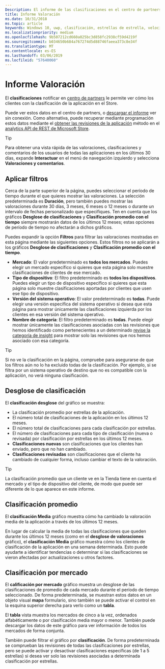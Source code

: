 ```yaml
---
Description: El informe de las clasificaciones en el centro de partners le permite ver cómo los clientes con la clasificación de la aplicación en el Store.
title: Informe Valoración
ms.date: 10/31/2018
ms.topic: article
keywords: Windows 10, uwp, clasificación, estrellas de estrella, velocidad, clasificados
ms.localizationpriority: medium
ms.openlocfilehash: 9b507212cd660a025bc3d858fc2938cf59d4219f
ms.sourcegitcommit: b034650b684a767274d5d88746faeea373c8e34f
ms.translationtype: MT
ms.contentlocale: es-ES
ms.lasthandoff: 03/06/2019
ms.locfileid: "57640060"
---
```

# <a name="ratings-report"></a>Informe Valoración


El **clasificaciones** notificar en [centro de partners](https://partner.microsoft.com/dashboard) le permite ver cómo los clientes con la clasificación de la aplicación en el Store. 

Puede ver estos datos en el centro de partners, o [descargar el informe](download-analytic-reports.md) ver sin conexión. Como alternativa, puede recuperar mediante programación estos datos mediante el [obtener las revisiones de la aplicación](../monetize/get-app-reviews.md) método en el [analytics API de REST de Microsoft Store](../monetize/access-analytics-data-using-windows-store-services.md).

> [!TIP]
> Para obtener una vista rápida de las valoraciones, clasificaciones y comentarios de los usuarios de todas las aplicaciones en los últimos 30 días, expande **Interactuar** en el menú de navegación izquierdo y selecciona **Valoraciones y comentarios**. 

## <a name="apply-filters"></a>Aplicar filtros

Cerca de la parte superior de la página, puedes seleccionar el período de tiempo durante el que quieres mostrar las valoraciones. La selección predeterminada es **Duración**, pero también puedes mostrar las valoraciones durante 30 días, 3 meses, 6 meses o 12 meses o durante un intervalo de fechas personalizado que especifiques. Ten en cuenta que los gráficos **Desglose de clasificaciones** y **Clasificación promedio con el tiempo** siempre mostrarán datos de los últimos 12 meses; estas opciones de período de tiempo no afectarán a dichos gráficos.

Puedes expandir la opción **Filtros** para filtrar las valoraciones mostradas en esta página mediante las siguientes opciones. Estos filtros no se aplicarán a los gráficos **Desglose de clasificaciones** y **Clasificación promedio con el tiempo**.

-   **Mercado**: El valor predeterminado es **todos los mercados**. Puedes elegir un mercado específico si quieres que esta página solo muestre clasificaciones de clientes de ese mercado.
-   **Tipo de dispositivo**: El filtro predeterminado es **todos los dispositivos**. Puedes elegir un tipo de dispositivo específico si quieres que esta página solo muestre clasificaciones aportadas por clientes que usen ese tipo de dispositivo.
-   **Versión del sistema operativo**: El valor predeterminado es **todas**. Puede elegir una versión específica del sistema operativo si desea que esta página para mostrar únicamente las clasificaciones izquierda por los clientes en esa versión del sistema operativo.
-   **Nombre de categoría**: El filtro predeterminado es **todas**. Puede elegir mostrar únicamente las clasificaciones asociadas con las revisiones que hemos identificado como pertenecientes a un determinado [revise la categoría de insight](reviews-report.md#insight-categories) para mostrar solo las revisiones que nos hemos asociado con esa categoría. 

> [!TIP]
> Si no ve la clasificación en la página, compruebe para asegurarse de que los filtros aún no lo ha excluido todas de la clasificación. Por ejemplo, si se filtra por un sistema operativo de destino que no es compatible con la aplicación, no verá ninguna clasificación.


## <a name="rating-breakdown"></a>Desglose de clasificación

El **clasificación desglose** del gráfico se muestra: 
- La clasificación promedio por estrellas de la aplicación.
- El número total de clasificaciones de la aplicación en los últimos 12 meses.
- El número total de clasificaciones para cada clasificación por estrellas.
- El número de clasificaciones para cada tipo de clasificación (nueva o revisada) por clasificación por estrellas en los últimos 12 meses.
 - **Clasificaciones nuevas** son clasificaciones que los clientes han enviado, pero que no han cambiado.
 - **Clasificaciones revisadas** son clasificaciones que el cliente ha cambiado de cualquier forma, incluso cambiar el texto de la valoración.

> [!TIP]
> La clasificación promedio que un cliente ve en la Tienda tiene en cuenta el mercado y el tipo de dispositivo del cliente, de modo que puede ser diferente de lo que aparece en este informe.


## <a name="average-rating"></a>Clasificación promedio

El **clasificación Media** gráfico muestra cómo ha cambiado la valoración media de la aplicación a través de los últimos 12 meses.

En lugar de calcular la media de todas las clasificaciones que queden durante los últimos 12 meses (como en el **desglose de valoraciones** gráfico), el **clasificación Media** gráfico muestra cómo los clientes de clasificación de la aplicación en una semana determinada. Esto puede ayudarte a identificar tendencias o determinar si las clasificaciones se vieron afectadas por actualizaciones u otros factores.

## <a name="rating-by-market"></a>Clasificación por mercado

El **calificación por mercado** gráfico muestra un desglose de las clasificaciones de promedio de cada mercado durante el período de tiempo seleccionado. De forma predeterminada, se muestran estos datos en un objeto visual **mapa** formulario, sino también se puede activar el control en la esquina superior derecha para verlo como un **tabla**.

El **tabla** vista muestra los mercados de cinco a la vez, ordenados alfabéticamente o por clasificación media mayor o menor. También puede descargar los datos de este gráfico para ver información de todos los mercados de forma conjunta.

También puede filtrar el gráfico por **clasificación**. De forma predeterminada se comprueban las revisiones de todas las clasificaciones por estrellas, pero se puede activar y desactivar clasificaciones específicas (de 1 a 5 estrellas) si desea ver solo las revisiones asociadas a determinada clasificación por estrellas.
